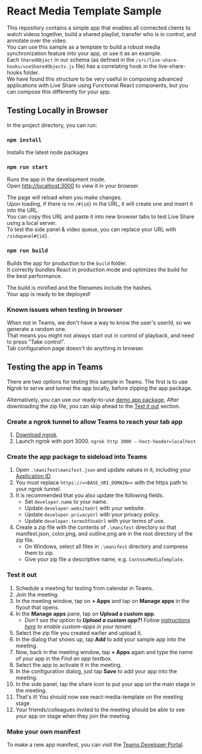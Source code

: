 # React Media Template Sample

This repository contains a simple app that enables all connected clients to watch videos together, build a shared playlist, transfer who is in control, and annotate over the video.\
You can use this sample as a template to build a robust media synchronization feature into your app, or use it as an example.\
Each `SharedObject` in our schema (as defined in the `/src/live-share-hooks/useSharedObjects.js` file) has a correlating hook in the live-share-hooks folder.\
We have found this structure to be very useful in composing advanced applications with Live Share using Functional React components, but you can compose this differently for your app.

## Testing Locally in Browser

In the project directory, you can run:

### `npm install`

Installs the latest node packages

### `npm run start`

Runs the app in the development mode.\
Open [http://localhost:3000](http://localhost:3000) to view it in your browser.

The page will reload when you make changes.\
Upon loading, if there is no `/#{id}` in the URL, it will create one and insert it into the URL.\
You can copy this URL and paste it into new browser tabs to test Live Share using a local server.\
To test the side panel & video queue, you can replace your URL with `/sidepanel#{id}`.

### `npm run build`

Builds the app for production to the `build` folder.\
It correctly bundles React in production mode and optimizes the build for the best performance.

The build is minified and the filenames include the hashes.\
Your app is ready to be deployed!

### Known issues when testing in browser

When not in Teams, we don't have a way to know the user's userId, so we generate a random one.\
That means you might not always start out in control of playback, and need to press "Take control".\
Tab configuration page doesn't do anything in browser.

## Testing the app in Teams

There are two options for testing this sample in Teams. The first is to use Ngrok to serve and tunnel the app locally, before zipping the app package.

Alternatively, you can use our ready-to-use [demo app package](../demo-manifests/ContosoMedia.zip). After downloading the zip file, you can skip ahead to the [Test it out](#test-it-out) section.

### Create a ngrok tunnel to allow Teams to reach your tab app

1. [Download ngrok](https://ngrok.com/download).
2. Launch ngrok with port 3000.
   `ngrok http 3000 --host-header=localhost`

### Create the app package to sideload into Teams

1. Open `.\manifest\manifest.json` and update values in it, including your [Application ID](https://learn.microsoft.com/en-us/previous-versions/windows/desktop/msipcthin2/application-id).
2. You must replace `https://<<BASE_URI_DOMAIN>>` with the https path to your ngrok tunnel.
3. It is recommended that you also update the following fields.
    - Set `developer.name` to your name.
    - Update `developer.websiteUrl` with your website.
    - Update `developer.privacyUrl` with your privacy policy.
    - Update `developer.termsOfUseUrl` with your terms of use.
4. Create a zip file with the contents of `.\manifest` directory so that manifest.json, color.png, and outline.png are in the root directory of the zip file.
    - On Windows, select all files in `.\manifest` directory and compress them to zip.
    - Give your zip file a descriptive name, e.g. `ContosoMediaTemplate`.

### Test it out

1. Schedule a meeting for testing from calendar in Teams.
2. Join the meeting.
3. In the meeting window, tap on **+ Apps** and tap on **Manage apps** in the flyout that opens.
4. In the **Manage apps** pane, tap on **Upload a custom app**.
    - _Don't see the option to **Upload a custom app?!** Follow [instructions here](https://docs.microsoft.com/en-us/microsoftteams/teams-custom-app-policies-and-settings) to enable custom-apps in your tenant._
5. Select the zip file you created earlier and upload it.
6. In the dialog that shows up, tap **Add** to add your sample app into the meeting.
7. Now, back in the meeting window, tap **+ Apps** again and type the name of your app in the _Find an app_ textbox.
8. Select the app to activate it in the meeting.
9. In the configuration dialog, just tap **Save** to add your app into the meeting.
10. In the side panel, tap the share icon to put your app on the main stage in the meeting.
11. That's it! You should now see react-media-template on the meeting stage.
12. Your friends/colleagues invited to the meeting should be able to see your app on stage when they join the meeting.

### Make your own manifest

To make a new app manifest, you can visit the [Teams Developer Portal](https://dev.teams.microsoft.com/).
